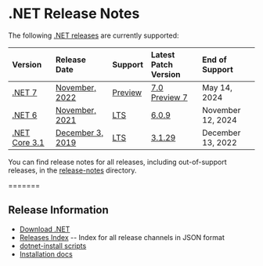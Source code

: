 # .NET Release Notes

The following [.NET releases](../releases.md) are currently supported:

|  Version  | Release Date | Support | Latest Patch Version | End of Support |
| :-- | :-- | :-- | :-- | :-- |
| [.NET 7](7.0/README.md) | [November, 2022](https://devblogs.microsoft.com/dotnet/announcing-dotnet-7-preview-7/) | [Preview][policies] | [7.0 Preview 7][7.0 Preview 7] | May 14, 2024 |
| [.NET 6](6.0/README.md) | [November, 2021](https://devblogs.microsoft.com/dotnet/announcing-net-6/) | [LTS][policies] | [6.0.9][6.0.9]  | November 12, 2024 |
| [.NET Core 3.1](3.1/README.md) | [December 3, 2019](https://devblogs.microsoft.com/dotnet/announcing-net-core-3-1/) | [LTS][policies] | [3.1.29][3.1.29] | December 13, 2022 |

You can find release notes for all releases, including out-of-support releases, in the [release-notes](.) directory.


[7.0 Preview 7]: release-notes/7.0/preview/7.0.0-preview.7.md
[6.0.9]: release-notes/6.0/6.0.9/6.0.9.md
[3.1.29]: release-notes/3.1/3.1.29/3.1.29.md
=======



## Release Information

* [Download .NET](https://dotnet.microsoft.com/download/dotnet)
* [Releases Index][releases-index.json] -- Index for all release channels in JSON format
* [dotnet-install scripts](https://docs.microsoft.com/dotnet/core/tools/dotnet-install-script)
* [Installation docs](https://docs.microsoft.com/dotnet/core/install/)

[releases-index.json]: https://dotnetcli.blob.core.windows.net/dotnet/release-metadata/releases-index.json
[policies]: ../release-policies.md
